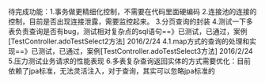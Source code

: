 待完成功能：1.事务做更精细化控制，不需要在代码里面硬编码
           2.连接池的连接的控制，目前是否出现连接泄露，需要监控起来。
           3.分页查询的封装
           4.测试一下多表负责查询是否有bug，测试相对复杂点的sql语句==》已测试，已通过，案例[TestController.adoTestSelect2方法] 2016/2/24
           4.1.map方式的查询的处理和实现==》已测试，已通过，案例[TestController.adoTestSelect3方法] 2016/2/24
           5.压力测试业务请求的性能表现
           6.多表复杂查询返回实体的方式需要优化：目前依赖了jpa标准，无法灵活注入，对于查询，其实可以忽略jpa标准的